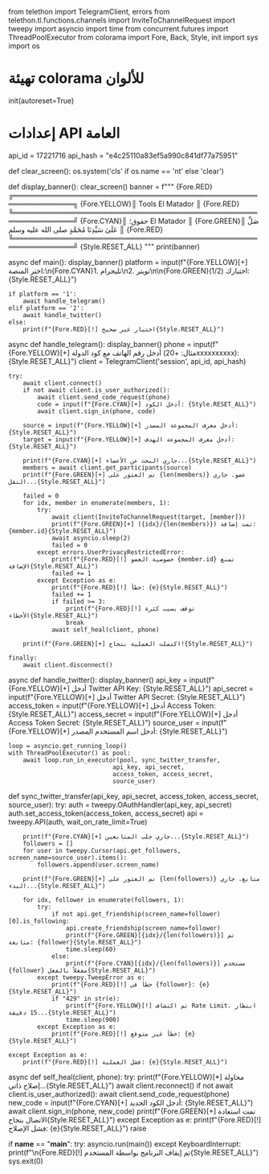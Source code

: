 from telethon import TelegramClient, errors
from telethon.tl.functions.channels import InviteToChannelRequest
import tweepy
import asyncio
import time
from concurrent.futures import ThreadPoolExecutor
from colorama import Fore, Back, Style, init
import sys
import os

# تهيئة colorama للألوان
init(autoreset=True)

# إعدادات API العامة
api_id = 17221716
api_hash = "e4c25110a83ef5a990c841df77a75951"

def clear_screen():
    os.system('cls' if os.name == 'nt' else 'clear')

def display_banner():
    clear_screen()
    banner = f"""
{Fore.RED}
╔══════════════════════════════════════════════════════════════╗
{Fore.YELLOW}║                      Tools El Matador                        ║
{Fore.RED}╚══════════════════════════════════════════════════════════════╝
{Fore.CYAN}║                    حقوق؛ El Matador                         ║
{Fore.GREEN}║       صَلِّ عَلَىٰ سَيِّدِنَا مُحَمَّدٍ صلى الله عليه وسلم        ║
{Fore.RED}╚══════════════════════════════════════════════════════════════╝
{Style.RESET_ALL}
"""
    print(banner)

async def main():
    display_banner()
    platform = input(f"{Fore.YELLOW}[+] اختر المنصة:\n{Fore.CYAN}1. تليجرام\n2. تويتر\n\n{Fore.GREEN}اختيارك (1/2): {Style.RESET_ALL}")

    if platform == '1':
        await handle_telegram()
    elif platform == '2':
        await handle_twitter()
    else:
        print(f"{Fore.RED}[!] اختيار غير صحيح{Style.RESET_ALL}")

async def handle_telegram():
    display_banner()
    phone = input(f"{Fore.YELLOW}[+] أدخل رقم الهاتف مع كود الدولة (مثال: +20xxxxxxxxxx): {Style.RESET_ALL}")
    client = TelegramClient('session', api_id, api_hash)
    
    try:
        await client.connect()
        if not await client.is_user_authorized():
            await client.send_code_request(phone)
            code = input(f"{Fore.CYAN}[+] أدخل الكود: {Style.RESET_ALL}")
            await client.sign_in(phone, code)

        source = input(f"{Fore.YELLOW}[+] أدخل معرف المجموعة المصدر: {Style.RESET_ALL}")
        target = input(f"{Fore.YELLOW}[+] أدخل معرف المجموعة الهدف: {Style.RESET_ALL}")

        print(f"{Fore.CYAN}[+] جاري البحث عن الأعضاء...{Style.RESET_ALL}")
        members = await client.get_participants(source)
        print(f"{Fore.GREEN}[+] تم العثور على {len(members)} عضو. جاري النقل...{Style.RESET_ALL}")

        failed = 0
        for idx, member in enumerate(members, 1):
            try:
                await client(InviteToChannelRequest(target, [member]))
                print(f"{Fore.GREEN}[+] ({idx}/{len(members)}) تمت إضافة: {member.id}{Style.RESET_ALL}")
                await asyncio.sleep(2)
                failed = 0
            except errors.UserPrivacyRestrictedError:
                print(f"{Fore.RED}[!] خصوصية العضو {member.id} تمنع الإضافة{Style.RESET_ALL}")
                failed += 1
            except Exception as e:
                print(f"{Fore.RED}[!] خطأ: {e}{Style.RESET_ALL}")
                failed += 1
                if failed >= 3:
                    print(f"{Fore.RED}[!] توقف بسبب كثرة الأخطاء{Style.RESET_ALL}")
                    break
                await self_heal(client, phone)

        print(f"{Fore.GREEN}[+] اكتملت العملية بنجاح!{Style.RESET_ALL}")

    finally:
        await client.disconnect()

async def handle_twitter():
    display_banner()
    api_key = input(f"{Fore.YELLOW}[+] أدخل Twitter API Key: {Style.RESET_ALL}")
    api_secret = input(f"{Fore.YELLOW}[+] أدخل Twitter API Secret: {Style.RESET_ALL}")
    access_token = input(f"{Fore.YELLOW}[+] أدخل Access Token: {Style.RESET_ALL}")
    access_secret = input(f"{Fore.YELLOW}[+] أدخل Access Token Secret: {Style.RESET_ALL}")
    source_user = input(f"{Fore.YELLOW}[+] أدخل اسم المستخدم المصدر: {Style.RESET_ALL}")
    
    loop = asyncio.get_running_loop()
    with ThreadPoolExecutor() as pool:
        await loop.run_in_executor(pool, sync_twitter_transfer,
                                 api_key, api_secret,
                                 access_token, access_secret,
                                 source_user)

def sync_twitter_transfer(api_key, api_secret, access_token, access_secret, source_user):
    try:
        auth = tweepy.OAuthHandler(api_key, api_secret)
        auth.set_access_token(access_token, access_secret)
        api = tweepy.API(auth, wait_on_rate_limit=True)

        print(f"{Fore.CYAN}[+] جاري جلب المتابعين...{Style.RESET_ALL}")
        followers = []
        for user in tweepy.Cursor(api.get_followers, screen_name=source_user).items():
            followers.append(user.screen_name)
        
        print(f"{Fore.GREEN}[+] تم العثور على {len(followers)} متابع. جاري البدء...{Style.RESET_ALL}")
        
        for idx, follower in enumerate(followers, 1):
            try:
                if not api.get_friendship(screen_name=follower)[0].is_following:
                    api.create_friendship(screen_name=follower)
                    print(f"{Fore.GREEN}[{idx}/{len(followers)}] تم متابعة: {follower}{Style.RESET_ALL}")
                    time.sleep(60)
                else:
                    print(f"{Fore.CYAN}[{idx}/{len(followers)}] مستخدم {follower} مفعلاً بالفعل{Style.RESET_ALL}")
            except tweepy.TweepError as e:
                print(f"{Fore.RED}[!] خطأ في {follower}: {e}{Style.RESET_ALL}")
                if "429" in str(e):
                    print(f"{Fore.YELLOW}[!] تم اكتشاف Rate Limit، انتظار 15 دقيقة...{Style.RESET_ALL}")
                    time.sleep(900)
            except Exception as e:
                print(f"{Fore.RED}[!] خطأ غير متوقع: {e}{Style.RESET_ALL}")

    except Exception as e:
        print(f"{Fore.RED}[!] فشل العملية: {e}{Style.RESET_ALL}")

async def self_heal(client, phone):
    try:
        print(f"{Fore.YELLOW}[*] محاولة إصلاح ذاتي...{Style.RESET_ALL}")
        await client.reconnect()
        if not await client.is_user_authorized():
            await client.send_code_request(phone)
            new_code = input(f"{Fore.CYAN}[+] أدخل الكود الجديد: {Style.RESET_ALL}")
            await client.sign_in(phone, new_code)
        print(f"{Fore.GREEN}[+] تمت استعادة الاتصال بنجاح{Style.RESET_ALL}")
    except Exception as e:
        print(f"{Fore.RED}[!] فشل الإصلاح: {e}{Style.RESET_ALL}")
        raise

if __name__ == "__main__":
    try:
        asyncio.run(main())
    except KeyboardInterrupt:
        print(f"\n{Fore.RED}[!] تم إيقاف البرنامج بواسطة المستخدم{Style.RESET_ALL}")
        sys.exit(0)
